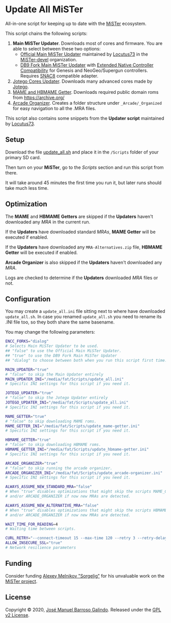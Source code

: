 # Update All MiSTer
All-in-one script for keeping up to date with the [MiSTer](https://github.com/MiSTer-devel/Main_MiSTer/wiki) ecosystem.

This script chains the following scripts:
1. __Main MiSTer Updater__. Downloads most of cores and firmware. You are able to select between these two options:
    * [Official Main MiSTer Updater](https://github.com/MiSTer-devel/Updater_script_MiSTer) maintained by [Locutus73](https://github.com/Locutus73) in the [MiSTer-devel](https://github.com/MiSTer-devel) organization.
    * [DB9 Fork Main MiSTer Updater](https://github.com/theypsilon/Updater_script_MiSTer_DB9) with [Extended Native Controller Compatibility](https://github.com/theypsilon/Update_All_MiSTer/wiki#extended-native-controller-compatibility) for Genesis and NeoGeo/Supergun controllers. Requires [SNAC8](https://github.com/theypsilon/Update_All_MiSTer/wiki#snac8) compatible adapter.
2. [Jotego Cores Updater](https://github.com/jotego/Updater_script_MiSTer). Downloads many advanced cores made by [Jotego](https://github.com/jotego).
3. [MAME and HBMAME Getter](https://github.com/MAME-GETTER/MiSTer_MAME_SCRIPTS). Downloads required public domain roms from https://archive.org/
4. [Arcade Organizer](https://github.com/MAME-GETTER/_arcade-organizer). Creates a folder structure under `_Arcade/_Organized` for easy navigation to all the .MRA files.

This script also contains some snippets from the __Updater script__ maintained by [Locutus73](https://github.com/Locutus73).

## Setup

Download the file [update_all.sh](https://raw.githubusercontent.com/theypsilon/Update_All_MiSTer/master/update_all.sh) and place it in the `/Scripts` folder of your primary SD card.

Then turn on your __MiSTer__, go to the _Scripts_ section and run this script from there.

It will take around 45 minutes the first time you run it, but later runs should take much less time.

## Optimization

The __MAME__ and __HBMAME Getters__ are skipped if the __Updaters__ haven't downloaded any *MRA* in the current run.

If the __Updaters__ have downloaded standard *MRAs*, __MAME Getter__ will be executed if enabled.

If the __Updaters__ have downloaded any `MRA-Alternatives.zip` file, __HBMAME Getter__ will be executed if enabled.

__Arcade Organizer__ is also skipped if the __Updaters__ haven't downloaded any *MRA*.

Logs are checked to determine if the __Updaters__ downloaded *MRA* files or not.

## Configuration

You may create a `update_all.ini` file sitting next to where have downloaded `update_all.sh`. In case you renamed `update_all.sh` you need to rename its .INI file too, so they both share the same basename.

You may change the following parameters:

```bash
ENCC_FORKS="dialog"
# Selects Main MiSTer Updater to be used.
## "false" to use the Official Main MiSTer Updater.
## "true" to use the DB9 Fork Main MiSTer Updater
## "dialog" to choose between both when you run this script first time.

MAIN_UPDATER="true"
# "false" to skip the Main Updater entirely
MAIN_UPDATER_INI="/media/fat/Scripts/update_all.ini"
# Specific INI settings for this script if you need it.

JOTEGO_UPDATER="true"
# "false" to skip the Jotego Updater entirely
JOTEGO_UPDATER_INI="/media/fat/Scripts/update_all.ini"
# Specific INI settings for this script if you need it.

MAME_GETTER="true"
# "false" to skip downloading MAME roms.
MAME_GETTER_INI="/media/fat/Scripts/update_mame-getter.ini"
# Specific INI settings for this script if you need it.

HBMAME_GETTER="true"
# "false" to skip downloading HBMAME roms.
HBMAME_GETTER_INI="/media/fat/Scripts/update_hbmame-getter.ini"
# Specific INI settings for this script if you need it.

ARCADE_ORGANIZER="true"
# "false" to skip running the arcade organizer.
ARCADE_ORGANIZER_INI="/media/fat/Scripts/update_arcade-organizer.ini"
# Specific INI settings for this script if you need it.

ALWAYS_ASSUME_NEW_STANDARD_MRA="false"
# When "true" disables optimizations that might skip the scripts MAME_GETTER
# and/or ARCADE_ORGANIZER if now new MRAs are detected.

ALWAYS_ASSUME_NEW_ALTERNATIVE_MRA="false"
# When "true" disables optimizations that might skip the scripts HBMAME_GETTER
# and/or ARCADE_ORGANIZER if now new MRAs are detected.

WAIT_TIME_FOR_READING=4
# Waiting time between scripts.

CURL_RETRY="--connect-timeout 15 --max-time 120 --retry 3 --retry-delay 5 --silent --show-error"
ALLOW_INSECURE_SSL="true"
# Network resilience parameters

```
## Funding

Consider funding [Alexey Melnikov "Sorgelig"](https://www.patreon.com/FPGAMiSTer) for his unvaluable work on the [MiSTer project](https://github.com/MiSTer-devel/Main_MiSTer/wiki).

## License

Copyright © 2020, [José Manuel Barroso Galindo](https://github.com/theypsilon).
Released under the [GPL v2 License](LICENSE).